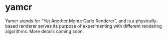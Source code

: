 yamcr
=====

Yamcr stands for "Yet Another Monte Carlo Renderer", and is a physically-based renderer serves its purpose of experimenting with different rendering algorithms.
More details coming soon.
